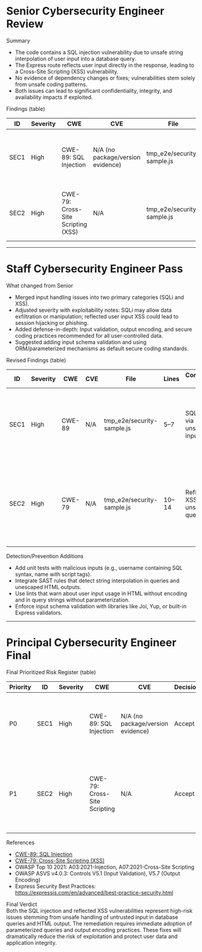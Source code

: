 # Senior Cybersecurity Engineer Review

Summary  
- The code contains a SQL injection vulnerability due to unsafe string interpolation of user input into a database query.  
- The Express route reflects user input directly in the response, leading to a Cross-Site Scripting (XSS) vulnerability.  
- No evidence of dependency changes or fixes; vulnerabilities stem solely from unsafe coding patterns.  
- Both issues can lead to significant confidentiality, integrity, and availability impacts if exploited.

Findings (table)

| ID   | Severity | CWE               | CVE                       | File                      | Line(s) | Issue                            | Evidence                                                                                         | Likelihood | Impact | Remediation                                                |
|-------|----------|-------------------|---------------------------|---------------------------|---------|---------------------------------|------------------------------------------------------------------------------------------------|------------|--------|------------------------------------------------------------|
| SEC1  | High     | CWE-89: SQL Injection | N/A (no package/version evidence) | tmp_e2e/security-sample.js | 5–7     | Unsafe construction of SQL query by direct user input interpolation | ```js function findUser(db, username) { return db.query(`SELECT * FROM users WHERE username = '${username}'`); } ``` | High       | High   | Use parameterized queries/prepared statements; validate and sanitize inputs before use  |
| SEC2  | High     | CWE-79: Cross-Site Scripting (XSS) | N/A                      | tmp_e2e/security-sample.js | 10–14   | Directly embedding untrusted user input into HTML without encoding | ```js app.get('/hello', (req, res) => { const name = req.query.name || 'world'; res.send(`<div>Hello ${name}</div>`); }); ``` | High       | High   | Properly encode or sanitize user input before output; use templating engines that auto-escape |

---

# Staff Cybersecurity Engineer Pass

What changed from Senior  
- Merged input handling issues into two primary categories (SQLi and XSS).  
- Adjusted severity with exploitability notes: SQLi may allow data exfiltration or manipulation; reflected user input XSS could lead to session hijacking or phishing.  
- Added defense-in-depth: Input validation, output encoding, and secure coding practices recommended for all user-controlled data.  
- Suggested adding input schema validation and using ORM/parameterized mechanisms as default secure coding standards.

Revised Findings (table)

| ID   | Severity | CWE    | CVE  | File                     | Lines   | Consolidated Issue                     | Stronger Evidence                                                                                                     | CVSS Base | Improved Remediation                                                                                       |
|-------|----------|---------|------|--------------------------|---------|--------------------------------------|----------------------------------------------------------------------------------------------------------------------|-----------|------------------------------------------------------------------------------------------------------------|
| SEC1  | High     | CWE-89 | N/A  | tmp_e2e/security-sample.js | 5–7     | SQL Injection via unsanitized input  | `db.query(\`SELECT * FROM users WHERE username = '${username}'\`)` allows injection by crafted username strings        | 8.8       | Replace with parameterized queries, e.g., `db.query('SELECT * FROM users WHERE username = ?', [username])`. Add input validation (whitelist).  |
| SEC2  | High     | CWE-79 | N/A  | tmp_e2e/security-sample.js | 10–14   | Reflected XSS from unsanitized query param | `res.send(`<div>Hello ${name}</div>`);` directly outputs user input without encoding                                  | 7.4       | Use output encoding frameworks or templating engines that auto-escape. Explicitly sanitize/encode `name` before embedding in HTML output.        |

Detection/Prevention Additions  
- Add unit tests with malicious inputs (e.g., username containing SQL syntax, name with script tags).  
- Integrate SAST rules that detect string interpolation in queries and unescaped HTML outputs.  
- Use lints that warn about user input usage in HTML without encoding and in query strings without parameterization.  
- Enforce input schema validation with libraries like Joi, Yup, or built-in Express validators.

---

# Principal Cybersecurity Engineer Final

Final Prioritized Risk Register (table)

| Priority | ID   | Severity | CWE               | CVE                                    | Decision | Final Fix Plan                                                 | CVSS | ETA  | Owner   |
|----------|-------|----------|-------------------|---------------------------------------|----------|----------------------------------------------------------------|------|-------|---------|
| P0       | SEC1  | High     | CWE-89: SQL Injection | N/A (no package/version evidence)      | Accept   | Implement parameterized queries; add comprehensive input validation schema; enforce code reviews | 8.8  | 1 day | Backend |
| P1       | SEC2  | High     | CWE-79: Cross-Site Scripting | N/A                                    | Accept   | Use templating engine with automatic escaping or explicitly HTML-encode user input before output; add security headers | 7.4  | 2 days | Frontend/Backend |

References  
- [CWE-89: SQL Injection](https://cwe.mitre.org/data/definitions/89.html)  
- [CWE-79: Cross-Site Scripting (XSS)](https://cwe.mitre.org/data/definitions/79.html)  
- OWASP Top 10 2021: A03:2021-Injection, A07:2021-Cross-Site Scripting  
- OWASP ASVS v4.0.3: Controls V5.1 (Input Validation), V5.7 (Output Encoding)  
- Express Security Best Practices: https://expressjs.com/en/advanced/best-practice-security.html  

Final Verdict  
Both the SQL injection and reflected XSS vulnerabilities represent high-risk issues stemming from unsafe handling of untrusted input in database queries and HTML output. The remediation requires immediate adoption of parameterized queries and output encoding practices. These fixes will dramatically reduce the risk of exploitation and protect user data and application integrity.